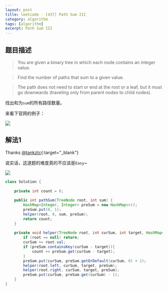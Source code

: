 ```yaml
---
layout: post
title: leetcode - [437] Path Sum III
category: algorithm
tags: [algorithm]
excerpt: Path Sum III
---
```


## 题目描述  

> You are given a binary tree in which each node contains an integer value.  

> Find the number of paths that sum to a given value.  

> The path does not need to start or end at the root or a leaf, but it must go downwards (traveling only from parent nodes to child nodes).  

找出和为`sum`的所有路径数量。  

来看下官网的例子：  

![](https://yyc-images.oss-cn-beijing.aliyuncs.com/leetcode_437_example.png)


## 解法1  

Thanks [@tankztc](https://leetcode.com/problems/path-sum-iii/discuss/91878/17-ms-O(n)-java-Prefix-sum-method){:target="_blank"}  

说实话，这道题的难度真的不应该是`Easy`~  

![](https://yyc-images.oss-cn-beijing.aliyuncs.com/leetcode_437_amazing.png)

``` java
class Solution {
    
    private int count = 0;
    
    public int pathSum(TreeNode root, int sum) {
        HashMap<Integer, Integer> preSum = new HashMap<>();
        preSum.put(0, 1);
        helper(root, 0, sum, preSum);
        return count;
    }
    
    private void helper(TreeNode root, int curSum, int target, HashMap<Integer, Integer> preSum){
        if (root == null) return;
        curSum += root.val;
        if (preSum.containsKey(curSum - target)){
            count += preSum.get(curSum - target);
        }
        preSum.put(curSum, preSum.getOrDefault(curSum, 0) + 1);
        helper(root.left, curSum, target, preSum);
        helper(root.right, curSum, target, preSum);
        preSum.put(curSum, preSum.get(curSum) - 1);
    }
}
```
